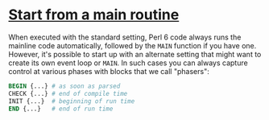 [1]: http://rosettacode.org/wiki/Start_from_a_main_routine

# [Start from a main routine][1]

When executed with the standard setting, Perl 6 code always runs the mainline code automatically, followed by the `MAIN` function if you have one. However, it's possible to start up with an alternate setting that might want to create its own event loop or `MAIN`. In such cases you can
always capture control at various phases with blocks that we call "phasers":

```perl
BEGIN {...} # as soon as parsed
CHECK {...} # end of compile time
INIT {...}  # beginning of run time
END {...}   # end of run time
```
